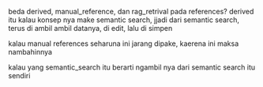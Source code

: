 beda derived, manual_reference, dan  rag_retrival pada references?
derived itu kalau konsep nya make semantic search, jjadi dari semantic search, terus di ambil ambil datanya, di edit, lalu di simpen

kalau manual references seharuna ini jarang dipake,  kaerena ini maksa nambahinnya

kalau yang semantic_search itu berarti ngambil nya dari semantic search itu sendiri